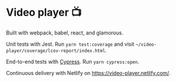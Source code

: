 # Video player :tv:

Built with webpack, babel, react, and glamorous.

Unit tests with Jest.
Run `yarn test:coverage` and visit `~/video-player/coverage/lcov-report/index.html`.

End-to-end tests with [Cypress](https://github.com/cypress-io/cypress).
Run `yarn cypress:open`.

Continuous delivery with Netlify on https://video-player.netlify.com/.
